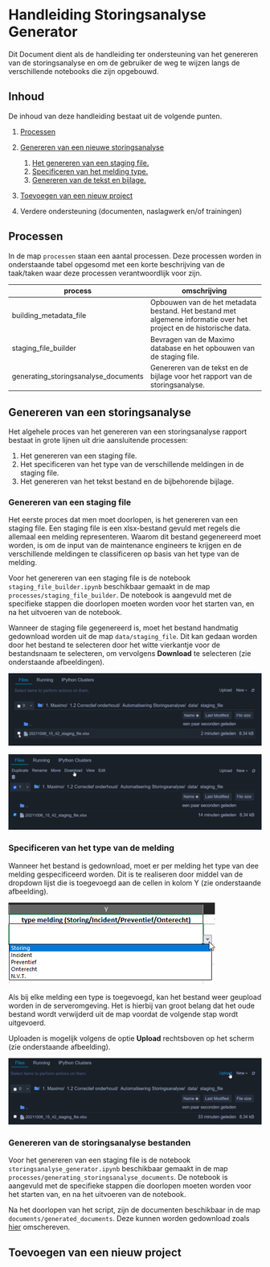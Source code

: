 # Handleiding Storingsanalyse Generator
Dit Document dient als de handleiding ter ondersteuning van het genereren van de storingsanalyse en om de gebruiker 
de weg te wijzen langs de verschillende notebooks die zijn opgebouwd.

## Inhoud
De inhoud van deze handleiding bestaat uit de volgende punten.

1. [Processen](#Processen)

2. [Genereren van een nieuwe storingsanalyse](#Genereren-van-een-storingsanalyse)
    1. [Het genereren van een staging file.](#Genereren-van-een-staging-file)
    2. [Specificeren van het melding type.](#Specificeren-van-het-type-van-de-melding)
    3. [Genereren van de tekst en bijlage.](#Genereren-van-de-storingsanalyse-bestanden)
2. [Toevoegen van een nieuw project](#Toevoegen-van-een-nieuw-project)
3. Verdere ondersteuning (documenten, naslagwerk en/of trainingen)

## Processen
In de map `processen` staan een aantal processen. Deze processen worden in onderstaande tabel opgesomd met een korte
beschrijving van de taak/taken waar deze processen verantwoordlijk voor zijn.

|process|omschrijving|
|-------|------------|
|building_metadata_file| Opbouwen van de het metadata bestand. Het bestand met algemene informatie over het project en de historische data.|
|staging_file_builder| Bevragen van de Maximo database en het opbouwen van de staging file.|
|generating_storingsanalyse_documents| Genereren van de tekst en de bijlage voor het rapport van de storingsanalyse.|

## Genereren van een storingsanalyse
Het algehele proces van het genereren van een storingsanalyse rapport bestaat in grote lijnen uit drie aansluitende 
processen:

1. Het genereren van een staging file.
2. Het specificeren van het type van de verschillende meldingen in de staging file.
3. Het genereren van het tekst bestand en de bijbehorende bijlage.

### Genereren van een staging file
Het eerste proces dat men moet doorlopen, is het genereren van een staging file. Een staging file is een xlsx-bestand 
gevuld met regels die allemaal een melding representeren. Waarom dit bestand gegenereerd moet worden, is om de 
input van de maintenance engineers te krijgen en de verschillende meldingen te classificeren op basis van het type van
de melding.

Voor het genereren van een staging file is de notebook `staging_file_builder.ipynb` beschikbaar gemaakt in de map 
`processes/staging_file_builder`. De notebook is aangevuld met de specifieke stappen die doorlopen moeten worden 
voor het starten van, en na het uitvoeren van de notebook.

Wanneer de staging file gegenereerd is, moet het bestand handmatig gedownload worden uit de map `data/staging_file`.
Dit kan gedaan worden door het bestand te selecteren door het witte vierkantje voor de bestandsnaam te selecteren, om
vervolgens **Download** te selecteren (zie onderstaande afbeeldingen).

![Niet mogelijk de afbeelding te tonen.](../../resources/manual_pictures/afbeelding_1.png "../.. voor het navigeren van twee mappen boven waar deze handleiding is opgeslagen")

![Niet mogelijk de afbeelding te tonen.](../../resources/manual_pictures/afbeelding_2.png "")

### Specificeren van het type van de melding
Wanneer het bestand is gedownload, moet er per melding het type van dee melding gespecificeerd worden. Dit is te 
realiseren door middel van de dropdown lijst die is toegevoegd aan de cellen in kolom Y (zie onderstaande afbeelding).

![Niet mogelijk de afbeelding te tonen.](../../resources/manual_pictures/afbeelding_3.png "")

Als bij elke melding een type is toegevoegd, kan het bestand weer geupload worden in de serveromgeving. Het is hierbij 
van groot belang dat het oude bestand wordt verwijderd uit de map voordat de volgende stap wordt uitgevoerd.

Uploaden is mogelijk volgens de optie **Upload** rechtsboven op het scherm (zie onderstaande afbeelding).

![Niet mogelijk de afbeelding te tonen.](../../resources/manual_pictures/afbeelding_4.png "")

### Genereren van de storingsanalyse bestanden
Voor het genereren van een staging file is de notebook `storingsanalyse_generator.ipynb` beschikbaar gemaakt in de map 
`processes/generating_storingsanalyse_documents`. De notebook is aangevuld met de specifieke stappen die doorlopen 
moeten worden voor het starten van, en na het uitvoeren van de notebook.

Na het doorlopen van het script, zijn de documenten beschikbaar in de map `documents/generated_documents`. Deze kunnen
worden gedownload zoals [hier](#Genereren-van-een-staging-file) omschereven.

## Toevoegen van een nieuw project
